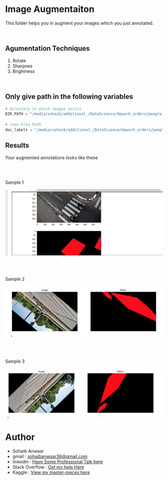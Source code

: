 # Image Augmentaiton

This folder helps you in augment your images which you just annotated.

<br>

## Agumentation Techniques

1. Rotate
2. Sharpnes
3. Brightness

<br> 

## Only give path in the following variables 

```python
# Directory in which images exists 
DIR_PATH = "/media/sohaib/additional_/DataScience/Upwork_orders/people_walk_in_zebra_crossing/Mask---RCNN-Polygons-/data/zebra_crossing/"

# Json File Path
doc_labels = "/media/sohaib/additional_/DataScience/Upwork_orders/people_walk_in_zebra_crossing/Mask---RCNN-Polygons-/data/zebra_crossing/annotation_file.json"


```

## Results

Your augmented annotations looks like these

<br><br>

Sample 1

![Image Augment 1](./extras/1.png)

<br><br>

Sample 2

![Image Augment 2](./extras/2.png)


<br><br>

Sample 3

![Image Augment 3](./extras/3.png)


# Author 

* Sohaib Anwaar
* gmail          : sohaibanwaar36@gmail.com
* linkedin       : [Have Some Professional Talk here](https://www.linkedin.com/in/sohaib-anwaar-4b7ba1187/)
* Stack Overflow : [Get my help Here](https://stackoverflow.com/users/7959545/sohaib-anwaar)
* Kaggle         : [View my master-pieces here](https://www.kaggle.com/sohaibanwaar1203)